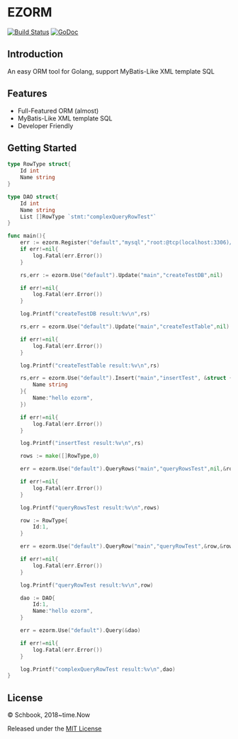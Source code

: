 # EZORM

[![Build Status](https://travis-ci.org/schbook/ezorm.svg?branch=master)](https://travis-ci.org/schbook/ezorm)
[![GoDoc](https://godoc.org/github.com/schbook/ezorm?status.svg)](https://godoc.org/github.com/schbook/ezorm)

## Introduction

An easy ORM tool for Golang, support MyBatis-Like XML template SQL

## Features

* Full-Featured ORM (almost)
* MyBatis-Like XML template SQL
* Developer Friendly

## Getting Started

```go
type RowType struct{
	Id int
	Name string
}

type DAO struct{
	Id int
	Name string
	List []RowType `stmt:"complexQueryRowTest"`
}

func main(){
	err := ezorm.Register("default","mysql","root:@tcp(localhost:3306)/mysql?charset=utf8&parseTime=True&loc=Local","./config/")
	if err!=nil{
		log.Fatal(err.Error())
	}

	rs,err := ezorm.Use("default").Update("main","createTestDB",nil)

	if err!=nil{
		log.Fatal(err.Error())
	}

	log.Printf("createTestDB result:%v\n",rs)

	rs,err = ezorm.Use("default").Update("main","createTestTable",nil)

	if err!=nil{
		log.Fatal(err.Error())
	}

	log.Printf("createTestTable result:%v\n",rs)

	rs,err = ezorm.Use("default").Insert("main","insertTest", &struct {
		Name string
	}{
		Name:"hello ezorm",
	})

	if err!=nil{
		log.Fatal(err.Error())
	}

	log.Printf("insertTest result:%v\n",rs)

	rows := make([]RowType,0)

	err = ezorm.Use("default").QueryRows("main","queryRowsTest",nil,&rows)

	if err!=nil{
		log.Fatal(err.Error())
	}

	log.Printf("queryRowsTest result:%v\n",rows)

	row := RowType{
		Id:1,
	}

	err = ezorm.Use("default").QueryRow("main","queryRowTest",&row,&row)

	if err!=nil{
		log.Fatal(err.Error())
	}

	log.Printf("queryRowTest result:%v\n",row)

	dao := DAO{
		Id:1,
		Name:"hello ezorm",
	}

	err = ezorm.Use("default").Query(&dao)

	if err!=nil{
		log.Fatal(err.Error())
	}

	log.Printf("complexQueryRowTest result:%v\n",dao)
}
```

## License

© Schbook, 2018~time.Now

Released under the [MIT License](https://github.com/schbook/ezorm/blob/master/License)